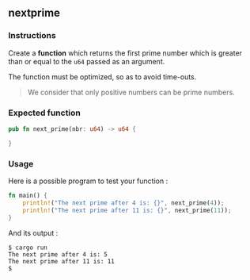 ## nextprime

### Instructions

Create a **function** which returns the first prime number which is greater than or equal to the `u64` passed as an argument.

The function must be optimized, so as to avoid time-outs.

> We consider that only positive numbers can be prime numbers.

### Expected function

```rust
pub fn next_prime(nbr: u64) -> u64 {

}
```

### Usage

Here is a possible program to test your function :

```rust
fn main() {
    println!("The next prime after 4 is: {}", next_prime(4));
    println!("The next prime after 11 is: {}", next_prime(11));
}
```

And its output :

```console
$ cargo run
The next prime after 4 is: 5
The next prime after 11 is: 11
$
```
